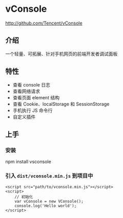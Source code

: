# vConsole
http://github.com/Tencent/vConsole

## 介绍
一个轻量、可拓展、针对手机网页的前端开发者调试面板

## 特性
- 查看 console 日志
- 查看网络请求
- 查看页面 element 结构
- 查看 Cookie、localStorage 和 SessionStorage
- 手机执行 JS 命令行
- 自定义插件

## 上手
### 安装
npm install vsconsole

### 引入 `dist/vconsole.min.js` 到项目中
```
<script src="path/to/vconsole.min.js"></script>
<script>
	// 初始化
	var vConsole = new VConsole();
	console.log('Hello world');
</script>
```

